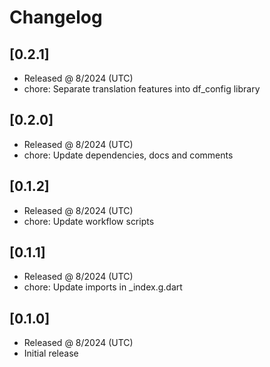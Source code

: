 # Changelog

## [0.2.1]

- Released @ 8/2024 (UTC)
- chore: Separate translation features into df_config library

## [0.2.0]

- Released @ 8/2024 (UTC)
- chore: Update dependencies, docs and comments

## [0.1.2]

- Released @ 8/2024 (UTC)
- chore: Update workflow scripts

## [0.1.1]

- Released @ 8/2024 (UTC)
- chore: Update imports in _index.g.dart

## [0.1.0]

- Released @ 8/2024 (UTC)
- Initial release
